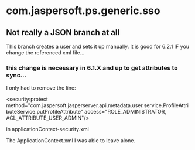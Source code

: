 # com.jaspersoft.ps.generic.sso

## Not really a JSON branch at all

This branch creates a user and sets it up manually.
it is good for 6.2.1 IF you change the referenced xml file...



### this change is necessary in 6.1.X and up to get attributes to sync...
I only had to remove the line:

&lt;security:protect
method="com.jaspersoft.jasperserver.api.metadata.user.service.ProfileAttributeService.putProfileAttribute"
access="ROLE_ADMINISTRATOR, ACL_ATTRIBUTE_USER_ADMIN"/&gt;

in applicationContext-security.xml

The ApplicationContext.xml I was able to leave alone.
